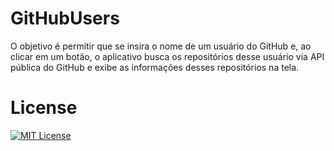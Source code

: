# GitHubUsers

 O objetivo é permitir que se insira o nome de um usuário do GitHub e, ao clicar em um botão, o aplicativo busca os repositórios desse usuário via API pública do GitHub e exibe as informações desses repositórios na tela.

 # License

 [![MIT License](https://img.shields.io/badge/License-MIT-green.svg)](./LICENSE)
